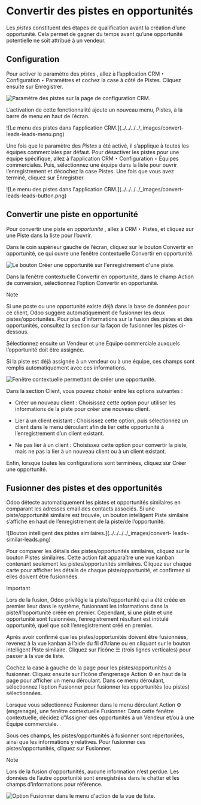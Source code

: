 # Convertir des pistes en opportunités

Les _pistes_ constituent des étapes de qualification avant la création d’une
opportunité. Cela permet de gagner du temps avant qu’une opportunité
potentielle ne soit attribué à un vendeur.

## Configuration

Pour activer le paramètre des _pistes_ , allez à l’application CRM ‣
Configuration ‣ Paramètres et cochez la case à côté de Pistes. Cliquez ensuite
sur Enregistrer.

![Paramètre des pistes sur la page de configuration
CRM.](../../../../_images/convert-leads-leads-setting.png)

L’activation de cette fonctionnalité ajoute un nouveau menu, Pistes, à la
barre de menu en haut de l’écran.

![Le menu des pistes dans l'application CRM.](../../../../_images/convert-
leads-leads-menu.png)

Une fois que le paramètre des _Pistes_ a été activé, il s’applique à toutes
les équipes commerciales par défaut. Pour désactiver les pistes pour une
équipe spécifique, allez à l’application CRM ‣ Configuration ‣ Équipes
commerciales. Puis, sélectionnez une équipe dans la liste pour ouvrir
l’enregistrement et décochez la case Pistes. Une fois que vous avez terminé,
cliquez sur Enregistrer.

![Le menu des pistes dans l'application CRM.](../../../../_images/convert-
leads-leads-button.png)

## Convertir une piste en opportunité

Pour convertir une piste en _opportunité_ , allez à CRM ‣ Pistes, et cliquez
sur une Piste dans la liste pour l’ouvrir.

Dans le coin supérieur gauche de l’écran, cliquez sur le bouton Convertir en
opportunité, ce qui ouvre une fenêtre contextuelle Convertir en opportunité.

![Le bouton Créer une opportunité sur l'enregistrement d'une
piste.](../../../../_images/convert-leads-convert-opp-button.png)

Dans la fenêtre contextuelle Convertir en opportunité, dans le champ Action de
conversion, sélectionnez l’option Convertir en opportunité.

Note

Si une poste ou une opportunité existe déjà dans la base de données pour ce
client, Odoo suggère automatiquement de fusionner les deux
pistes/opportunités. Pour plus d’informations sur la fusion des pistes et des
opportunités, consultez la section sur la façon de fusionner les pistes ci-
dessous.

Sélectionnez ensuite un Vendeur et une Équipe commerciale auxquels
l’opportunité doit être assignée.

Si la piste est déjà assignée à un vendeur ou à une équipe, ces champs sont
remplis automatiquement avec ces informations.

![Fenêtre contextuelle permettant de créer une
opportunité.](../../../../_images/convert-leads-conversion-action.png)

Dans la section Client, vous pouvez choisir entre les options suivantes :

  * Créer un nouveau client : Choisissez cette option pour utiliser les informations de la piste pour créer une nouveau client.

  * Lier à un client existant : Choisissez cette option, puis sélectionnez un client dans le menu déroulant afin de lier cette opportunité à l’enregistrement d’un client existant.

  * Ne pas lier à un client : Choisissez cette option pour convertir la piste, mais ne pas la lier à un nouveau client ou à un client existant.

Enfin, lorsque toutes les configurations sont terminées, cliquez sur Créer une
opportunité.

## Fusionner des pistes et des opportunités

Odoo détecte automatiquement les pistes et opportunités similaires en
comparant les adresses email des contacts associés. Si une piste/opportunité
similaire est trouvée, un bouton intelligent Piste similaire s’affiche en haut
de l’enregistrement de la piste/de l’opportunité.

![Bouton intelligent des pistes similaires.](../../../../_images/convert-
leads-similar-leads.png)

Pour comparer les détails des pistes/opportunités similaires, cliquez sur le
bouton Pistes similaires. Cette action fait apparaître une vue kanban
contenant seulement les pistes/opportunités similaires. Cliquez sur chaque
carte pour afficher les détails de chaque piste/opportunité, et confirmez si
elles doivent être fusionnées.

Important

Lors de la fusion, Odoo privilégie la piste/l’opportunité qui a été créée en
premier lieur dans le système, fusionnant les informations dans la
piste/l’opportunité créée en premier. Cependant, si une piste et une
opportunité sont fusionnées, l’enregistrement résultant est intitulé
opportunité, quel que soit l’enregistrement créé en premier.

Après avoir confirmé que les pistes/opportunités doivent être fusionnées,
revenez à la vue kanban à l’aide du fil d’Ariane ou en cliquant sur le bouton
intelligent Piste similaire. Cliquez sur l’icône ☰ (trois lignes verticales)
pour passer à la vue de liste.

Cochez la case à gauche de la page pour les pistes/opportunités à fusionner.
Cliquez ensuite sur l’icône d’engrenage Action ⚙️ en haut de la page pour
afficher un menu déroulant. Dans ce menu déroulant, sélectionnez l’option
Fusionner pour fusionner les opportunités (ou pistes) sélectionnées.

Lorsque vous sélectionnez Fusionner dans le menu déroulant Action ⚙️
(engrenage), une fenêtre contextuelle Fusionner. Dans cette fenêtre
contextuelle, décidez d”Assigner des opportunités à un Vendeur et/ou à une
Équipe commerciale.

Sous ces champs, les pistes/opportunités à fusionner sont répertoriées, ainsi
que les informations y relatives. Pour fusionner ces pistes/opportunités,
cliquez sur Fusionner.

Note

Lors de la fusion d’opportunités, aucune information n’est perdue. Les données
de l’autre opportunité sont enregistrées dans le chatter et les champs
d’informations pour référence.

![Option Fusionner dans le menu d'action de la vue de
liste.](../../../../_images/convert-leads-merge.png)

